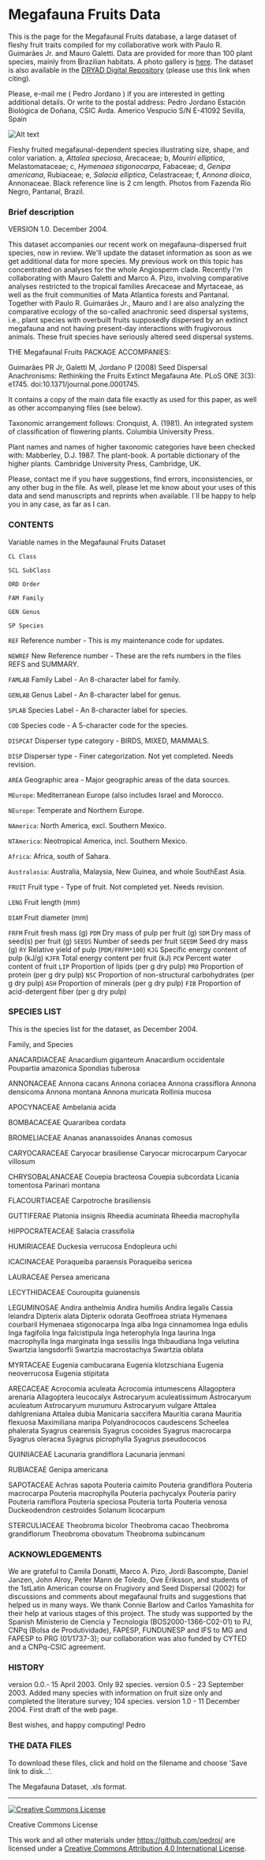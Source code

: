 Megafauna Fruits Data
=====================

This is the page for the Megafaunal Fruits database, a large dataset of fleshy fruit traits compiled for my collaborative work with Paulo R. Guimarães Jr. and Mauro Galetti. Data are provided for more than 100 plant species, mainly from Brazilian habitats. A photo gallery is [here](http://ebd10.ebd.csic.es/gallery/page10/).
The dataset is also available in the [DRYAD Digital Repository](http://datadryad.org/handle/10255/dryad.43562) (please use this link when citing).


Please, e-mail me ( Pedro Jordano ) if you are interested in getting additional details. Or write to the postal address:
Pedro Jordano
Estación Biológica de Doñana, CSIC
Avda. Americo Vespucio S/N
E-41092 Sevilla, Spain

![Alt text](http://ebd10.ebd.csic.es/resources/banner77.jpg "Megafaunal-dependent fruits, Brazil")

Fleshy fruited megafaunal-dependent species illustrating size, shape, and color variation.
a, _Attalea speciosa_, Arecaceae; b, _Mouriri elliptica_, Melastomataceae; c, _Hymenaea stigonocarpa_, Fabaceae; d, _Genipa americana_, Rubiaceae; e, _Salacia elliptica_, Celastraceae; f, _Annona dioica_, Annonaceae. Black reference line is 2 cm length. Photos from Fazenda Rio Negro, Pantanal, Brazil.

### Brief description
VERSION 1.0. December 2004.

This dataset accompanies our recent work on megafauna-dispersed fruit species, now in review. We'll update the dataset information as soon as we get additional data for more species. My previous work on this topic has concentrated on analyses for the whole Angiosperm clade. Recently I'm collaborating with Mauro Galetti and Marco A. Pizo, involving comparative analyses restricted to the tropical families Arecaceae and Myrtaceae, as well as the fruit communities of Mata Atlantica forests and Pantanal. Together with Paulo R. Guimarães Jr., Mauro and I are also analyzing the comparative ecology of the so-called anachronic seed dispersal systems, i.e., plant species with overbuilt fruits supposedly dispersed by an extinct megafauna and not having present-day interactions with frugivorous animals. These fruit species have seriously altered seed dispersal systems.

THE Megafaunal Fruits PACKAGE ACCOMPANIES:

Guimarães PR Jr, Galetti M, Jordano P (2008) Seed Dispersal Anachronisms: Rethinking the Fruits Extinct Megafauna Ate. PLoS ONE 3(3): e1745. doi:10.1371/journal.pone.0001745.

It contains a copy of the main data file exactly as used for this paper, as well as other accompanying files (see below).

Taxonomic arrangement follows: 
Cronquist, A. (1981). An integrated system of classification of flowering plants. Columbia University Press.

Plant names and names of higher taxonomic categories have been checked with:
Mabberley, D.J. 1987. The plant-book. A portable dictionary of the higher plants. Cambridge University Press, Cambridge, UK.

Please, contact me if you have suggestions, find errors, inconsistencies, or any other bug in the file. As well, please let me know about your uses of this data and send manuscripts and reprints when available. I´ll be happy to help you in any case, as far as I can.

### CONTENTS

Variable names in the Megafaunal Fruits Dataset

`CL Class`

`SCL SubClass`

`ORD Order`

`FAM Family`

`GEN Genus`

`SP Species`


`REF` Reference number - This is my maintenance code for updates.

`NEWREF` New Reference number - These are the refs numbers in the files REFS and SUMMARY.

`FAMLAB` Family Label - An 8-character label for family.

`GENLAB` Genus Label - An 8-character label for genus.

`SPLAB` Species Label - An 8-character label for species.

`COD` Species code - A 5-character code for the species.

`DISPCAT` Disperser type category - BIRDS, MIXED, MAMMALS.

`DISP` Disperser type - Finer categorization. Not yet completed. Needs revision.

`AREA` Geographic area - Major geographic areas of the data sources.

`MEurope`: Mediterranean Europe (also includes Israel and Morocco.

`NEurope`: Temperate and Northern Europe.

`NAmerica`: North America, excl. Southern Mexico.

`NTAmerica`: Neotropical America, incl. Southern Mexico.

`Africa`: Africa, south of Sahara.

`Australasia`: Australia, Malaysia, New Guinea, and whole SouthEast Asia.


`FRUIT` Fruit type - Type of fruit. Not completed yet. Needs revision.

`LENG` Fruit length (mm)

`DIAM` Fruit diameter (mm)

`FRFM` Fruit fresh mass (g)
`PDM` Dry mass of pulp per fruit (g)
`SDM` Dry mass of seed(s) per fruit (g)
`SEEDS` Number of seeds per fruit
`SEEDM` Seed dry mass (g)
`RY` Relative yield of pulp (`PDM/FRFM*100`)
`KJG` Specific energy content of pulp (kJ/g)
`KJFR` Total energy content per fruit (kJ)
`PCW` Percent water content of fruit
`LIP` Proportion of lipids (per g dry pulp)
`PRO` Proportion of protein (per g dry pulp)
`NSC` Proportion of non-structural carbohydrates (per g dry pulp)
`ASH` Proportion of minerals (per g dry pulp)
`FIB` Proportion of acid-detergent fiber (per g dry pulp)

### SPECIES LIST

This is the species list for the dataset, as December 2004.

Family, and Species

ANACARDIACEAE
Anacardium giganteum
Anacardium occidentale
Poupartia amazonica
Spondias tuberosa

ANNONACEAE
Annona cacans
Annona coriacea
Annona crassiflora
Annona densicoma
Annona montana
Annona muricata
Rollinia mucosa

APOCYNACEAE
Ambelania acida

BOMBACACEAE
Quararibea cordata

BROMELIACEAE
Ananas ananassoides
Ananas comosus

CARYOCARACEAE
Caryocar brasiliense
Caryocar microcarpum
Caryocar villosum

CHRYSOBALANACEAE
Couepia bracteosa
Couepia subcordata
Licania tomentosa
Parinari montana

FLACOURTIACEAE
Carpotroche brasiliensis

GUTTIFERAE
Platonia insignis
Rheedia acuminata
Rheedia macrophylla

HIPPOCRATEACEAE
Salacia crassifolia

HUMIRIACEAE
Duckesia verrucosa
Endopleura uchi

ICACINACEAE
Poraqueiba paraensis
Poraqueiba sericea

LAURACEAE
Persea americana

LECYTHIDACEAE
Couroupita guianensis

LEGUMINOSAE
Andira anthelmia
Andira humilis
Andira legalis
Cassia leiandra
Dipterix alata
Dipterix odorata
Geoffroea striata
Hymenaea courbaril
Hymenaea stigonocarpa
Inga alba
Inga cinnamomea
Inga edulis
Inga fagifolia
Inga falcistipula
Inga heterophyla
Inga laurina
Inga macrophylla
Inga marginata
Inga sessilis
Inga thibaudiana
Inga velutina
Swartzia langsdorfii
Swartzia macrostachya
Swartzia oblata

MYRTACEAE
Eugenia cambucarana
Eugenia klotzschiana
Eugenia neoverrucosa
Eugenia stipitata

ARECACEAE
Acrocomia aculeata
Acrocomia intumescens
Allagoptera arenaria
Allagoptera leucocalyx
Astrocaryum aculeatissimum
Astrocaryum aculeatum
Astrocaryum murumuru
Astrocaryum vulgare
Attalea dahlgreniana
Attalea dubia
Manicaria saccifera
Mauritia carana
Mauritia flexuosa
Maximiliana maripa
Polyandrococos caudescens
Scheelea phalerata
Syagrus cearensis
Syagrus cocoides
Syagrus macrocarpa
Syagrus oleracea
Syagrus picrophylla
Syagrus pseudococos

QUINIIACEAE
Lacunaria grandiflora
Lacunaria jenmani

RUBIACEAE
Genipa americana

SAPOTACEAE
Achras sapota
Pouteria caimito
Pouteria grandiflora
Pouteria macrocarpa
Pouteria macrophylla
Pouteria pachycalyx
Pouteria pariry
Pouteria ramiflora
Pouteria speciosa
Pouteria torta
Pouteria venosa
Duckeodendron cestroides
Solanum licocarpum

STERCULIACEAE
Theobroma bicolor
Theobroma cacao
Theobroma grandiflorum
Theobroma obovatum
Theobroma subincanum


### ACKNOWLEDGEMENTS
We are grateful to Camila Donatti, Marco A. Pizo, Jordi Bascompte, Daniel Janzen, John Alroy, Peter Mann de Toledo, Ove Eriksson, and students of the 1stLatin American course on Frugivory and Seed Dispersal (2002) for discussions and comments about megafaunal fruits and suggestions that helped us in many ways. We thank Connie Barlow and Carlos Yamashita for their help at various stages of this project. The study was supported by the Spanish Ministerio de Ciencia y Tecnología (BOS2000-1366-C02-01) to PJ, CNPq (Bolsa de Produtividade), FAPESP, FUNDUNESP and IFS to MG and FAPESP to PRG (01/1737-3); our collaboration was also funded by CYTED and a CNPq-CSIC agreement.


### HISTORY
version 0.0.- 15 April 2003. Only 92 species.
version 0.5 - 23 September 2003. Added many species with information on fruit size only and completed the literature survey; 104 species.
version 1.0 - 11 December 2004. First draft of the web page.

Best wishes, and happy computing!
Pedro


### THE DATA FILES
To download these files, click and hold on the filename and choose 'Save link to disk...'.

The Megafauna Dataset, .xls format.

----------------
<a rel="license" href="http://creativecommons.org/licenses/by/4.0/"><img alt="Creative Commons License" style="border-width:0" src="https://i.creativecommons.org/l/by/4.0/88x31.png" /></a>

Creative Commons License  

This work and all other materials under https://github.com/pedroj/ are licensed under a [Creative Commons Attribution 4.0 International License](https://creativecommons.org/licenses/by/4.0/legalcode).
